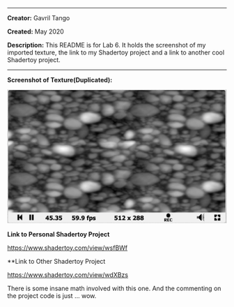 -------
**Creator:** Gavril Tango

**Created:** May 2020

**Description:** This README is for Lab 6. It  holds the screenshot of my imported texture, the link to my Shadertoy project and a link to another cool Shadertoy project.

-------

**Screenshot of Texture(Duplicated):**

![](SC1.png)

**Link to Personal Shadertoy Project**

https://www.shadertoy.com/view/wsfBWf

**Link to Other Shadertoy Project

https://www.shadertoy.com/view/wdXBzs

There is some insane math involved with this one. And the commenting on the project code is just ... wow.
